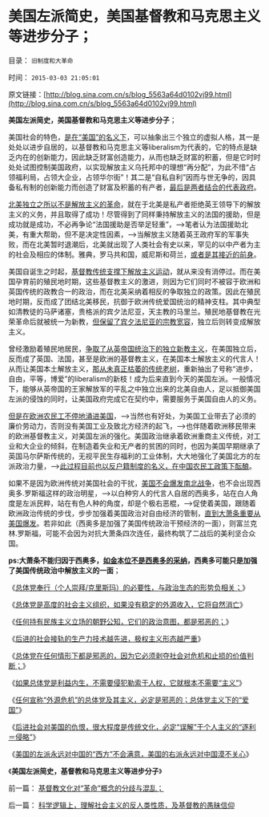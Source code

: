 # 美国左派简史，美国基督教和马克思主义等进步分子；

目录： `旧制度和大革命` 

时间： `2015-03-03 21:05:01` 

原文链接：[http://blog.sina.com.cn/s/blog_5563a64d0102vj99.html](http://blog.sina.com.cn/s/blog_5563a64d0102vj99.html)

**美国左派简史，美国基督教和马克思主义等进步分子**；

美国社会的特色，[是在“美国”的名义下](../../../2011/1/1/逐利的美国不存在统一意志;亚当斯密的资本定义.md)，可以抽象出三个独立的虚拟人格，其一是处处以进步自居的，以基督教和马克思主义等liberalism为代表的，它的特点是缺乏内在的创新能力，因此缺乏财富创造能力，从而也缺乏财富的积蓄，但是它时时处处试图控制美国政府，以实现解放主义乌托邦中的理想“再分配”，为此不惜“占领福利局，占领大企业，占领华尔街”！其二是“自私自利”因而与世无争的，因具备私有制的创新能力而创造了财富及积蓄的有产者，[最后是两者结合的代表政府](../../../2012/6/26/美国政府的政治地位，比中国政府低得多！.md)。

[北美独立之所以不是解放主义的革命](../../../2015/2/20/民主进程的“政治负债”，中等权利的赎买，或内战的替代成本.md)，就在于北美是私产者拒绝英王领导下的解放主义的义务，并且取得了成功！尽管得到了同样秉持解放主义的法国的援助，但是成功就是成功，不必再争论“法国援助是否举足轻重”，——>笔者认为法国援助北美，有重大帮助，但不是决定性因素，——>当解放主义随着英王政府军的军事失败，而在北美暂时退潮后，北美就出现了人类社会有史以来，罕见的以中产者为主的社会及相应的体制。雅典，罗马共和国，威尼斯和荷兰，[或者是其接近的前身](../../../2012/12/27/英国是中世纪最专制集权的欧洲国家.md)。

美国自诞生之时起，[基督教传统支撑下解放主义运动](../../../2011/3/23/基督教不是人权的标准；美国不是民主的权威.md)，就从来没有消停过。而在美国孕育前的殖民地时期，这些基督教主义的激进，则因为它们同时不被容于欧洲和英国传统的政教合一的政治，而在北美采纳着相反的争取独立的政策。因此在殖民地时期，反而成了团结北美移民，抗御于欧洲传统爱国统治的精神支柱。其中典型如清教徒的马萨诸塞，贵格派的宾夕法尼亚，天主教的马里兰。殖民地基督教在光荣革命后就被统一为新教，[但保留了宾夕法尼亚的宗教宽容](../../../2011/10/2/宾夕法尼亚对美国的贡献，多元化带动的突飞猛进.md)，独立后则转变成解放主义。

曾经激励着殖民地居民，[争取了从英帝国统治下的独立新教主义](../../../2011/9/28/帝国的毁灭者！个人主义的可怕反击.md)，在美国独立后，反而成了英国、法国，甚至是欧洲的基督教主义，在美国本土解放主义的代言人！从而让美国本土解放主义，[那从未真正枯萎的传统老树](../../../2011/9/28/皮科特大屠杀，基督教的普世帝国观是反人类的.md)，重新抽出了号称“进步，自由，平等，博爱”的liberalism的新枝！成为后来直到今天的美国左派。一般情况下，能够从英帝国的王家解放军的平乱之中独立出来的北美自由人，足以抵御美国左派的侵蚀的同时，让美国政府完成它在契约中，需要服务于美国自由人的义务。

[但是在欧洲农民工不停地涌进美国](../../../2011/5/23/美国早期北方经济和欧洲农民工待遇.md)，——>当然也有好处，为美国工业带去了必须的廉价劳动力，否则没有美国工业及致北方经济的起飞，——>也伴随着欧洲移民带来的欧洲基督教主义，对美国左派的强化。美国政治继承着欧洲重商主义传统，对工业和大企业的倾斜，在制造着失业和无产者的贫困的同时，也因为美国早期继承了英国马尔萨斯传统的，无视平民生存福利的工业体制，大大地强化了美国北方的左派政治力量，——>[此过程目前也以反户籍制度的名义，在中国农民工政策下酝酿](../../../2011/1/25/改革可以渐进，但不应南辕北辙.md)。

如果不是因为欧洲传统对美国社会的干扰，[美国不会爆发南北战争](../../../2011/7/2/美国工团主义兴起和南北战争.md)，也不会出现西奥多.罗斯福这样的政治明星，——>以白种穷人的代言人自居的西奥多，站在白人角度是左派民粹，站在有色人种的角度，却是个极右恶棍，——>促使着美国，跟随着欧洲政治传统的步伐，步步加强着美国政治对自由经济的管制，[直到大萧条重要从美国爆发](../../../2011/3/16/美国大萧条的五条成因.md)。若非如此（西奥多是加强了美国传统政治干预经济的一面），则富兰克林.罗斯福，可能不会因为对抗大萧条四次连任，最终构筑了二战后的美利坚合众国。

**ps:大萧条不能归因于西奥多，[如金本位不是西奥多的采纳](../../../2014/4/26/贸易归宿原理，金本位的逻辑，美元替代金本位的逻辑；.md)，西奥多可能只是加强了美国传统政治中解放主义的一面**；

《[总体党奉行（个人崇拜/克里斯玛）的必要性，与政治生态的形势负相关；](../../../2015/2/22/总体党奉行（个人崇拜／克里斯玛）,与政治形势负相关.md)》

《[总体党是高度的社会主义组织，如果没有稳定的外源收入，它将自然消亡](../../../2015/2/23/天主教的历史，及政治上的歹徒，经济上的强盗，道德上的流氓.md)》

《[任何持有民族主义立场的朝野公知，它们的政治意图，都是邪恶的；](../../../2015/2/24/天主教“亡党危机”史，总体党必需要的“外源危机”.md)》

《[后进的社会接轨的生产力技术越先进，极权主义形态越严重](../../../2015/2/25/“危机管理法则－集权定理”，衡量法西斯化的危险程度.md)》

《[总体党在任何情形下都是邪恶的，因为它必须剥夺社会对危机和止损的价值判断；](../../../2015/2/26/总体党主义，最根本的纲领总是“示形于外，实侵于内”.md)》

《[如果总体党是利益内生，不需要侵犯勒索于人权，它就根本不需要“主义”](../../../2015/2/27/自由人有结成“总体党”的自由吗？总体党主义对比以色列的基布兹.md)》

《[任何宣称“外源危机”的总体党及其主义，必定是邪恶的；总体党主义下的“爱国”](../../../2015/2/28/总体党对社会利益的索取，必定先于其从事任何“主义”；.md)》

《[后进社会对美国的仇恨，很大程度是传统文化，必定“误解”于个人主义的“逐利＝侵略”](../../../2015/3/1/救国为号召只存在于后进社会,911和珍珠港对美国的影响.md)》

《[美国的左派永远对中国的“西方”不会满意，美国的右派永远对中国漠不关心](../../../2015/3/2/美国左派对中国永远不满意，美国右派永远是漠不关心.md)》

《**美国左派简史，基督教和马克思主义等进步分子**》

前一篇： [基督教文化对“革命”概念的分歧与混乱；](../../../2015/3/23/基督教文化对“革命”概念的分歧与混乱；.md)

后一篇： [科学逻辑上，理解社会主义的反人类性质，及基督教的愚昧信仰](../../../2015/2/18/科学逻辑上，理解社会主义的反人类性质，及基督教的愚昧信仰.md)

